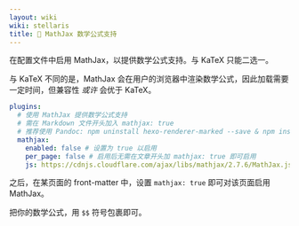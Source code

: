 ```yaml
---
layout: wiki
wiki: stellaris
title: 📏 MathJax 数学公式支持
---
```


在配置文件中启用 MathJax，以提供数学公式支持。与 KaTeX 只能二选一。

与 KaTeX 不同的是，MathJax 会在用户的浏览器中渲染数学公式，因此加载需要一定时间，但兼容性 _或许_ 会优于 KaTeX。

```yaml blog/_config.stellaris.yml
plugins:
  # 使用 MathJax 提供数学公式支持
  # 需在 Markdown 文件开头加入 mathjax: true
  # 推荐使用 Pandoc: npm uninstall hexo-renderer-marked --save & npm install hexo-renderer-pandoc --save
  mathjax:
    enabled: false # 设置为 true 以启用
    per_page: false # 启用后无需在文章开头加 mathjax: true 即可启用
    js: https://cdnjs.cloudflare.com/ajax/libs/mathjax/2.7.6/MathJax.js?config=TeX-AMS-MML_HTMLorMML
```

之后，在某页面的 front-matter 中，设置 `mathjax: true` 即可对该页面启用 MathJax。

把你的数学公式，用 `$$` 符号包裹即可。
